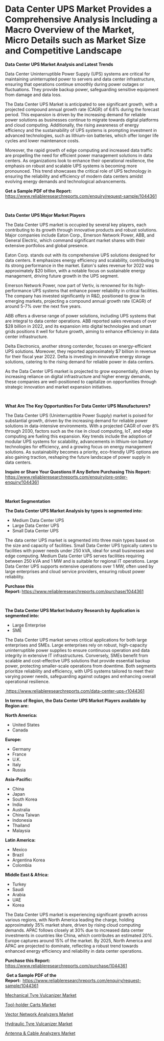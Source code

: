 <p><h1>Data Center UPS Market Provides a Comprehensive Analysis Including a Macro Overview of the Market, Micro Details such as Market Size and Competitive Landscape</h1></p><p><strong>Data Center UPS Market Analysis and Latest Trends</strong></p>
<p><p>Data Center Uninterruptible Power Supply (UPS) systems are critical for maintaining uninterrupted power to servers and data center infrastructure, ensuring that operations continue smoothly during power outages or fluctuations. They provide backup power, safeguarding sensitive equipment from damage and data loss.</p><p>The Data Center UPS Market is anticipated to see significant growth, with a projected compound annual growth rate (CAGR) of 6.6% during the forecast period. This expansion is driven by the increasing demand for reliable power solutions as businesses continue to migrate towards digital platforms and cloud computing. Additionally, the rising awareness of energy efficiency and the sustainability of UPS systems is prompting investment in advanced technologies, such as lithium-ion batteries, which offer longer life cycles and lower maintenance costs.</p><p>Moreover, the rapid growth of edge computing and increased data traffic are propelling the need for efficient power management solutions in data centers. As organizations look to enhance their operational resilience, the emphasis on robust and scalable UPS systems is becoming more pronounced. This trend showcases the critical role of UPS technology in ensuring the reliability and efficiency of modern data centers amidst evolving energy demands and technological advancements.</p></p>
<p><strong>Get a Sample PDF of the Report:&nbsp;</strong> <a href="https://www.reliableresearchreports.com/enquiry/request-sample/1044361?utm_campaign=7&utm_medium=2&utm_source=Github&utm_content=ia&utm_term=28022025&utm_id=data-center-ups">https://www.reliableresearchreports.com/enquiry/request-sample/1044361</a></p>
<p>&nbsp;</p>
<p><strong>Data Center UPS Major Market Players</strong></p>
<p><p>The Data Center UPS market is occupied by several key players, each contributing to its growth through innovative products and robust solutions. Major companies include Eaton Corp., Emerson Network Power, ABB, and General Electric, which command significant market shares with their extensive portfolios and global presence.</p><p>Eaton Corp. stands out with its comprehensive UPS solutions designed for data centers. It emphasizes energy efficiency and scalability, contributing to its strong performance in the market. Eaton's sales revenue for 2022 was approximately $20 billion, with a notable focus on sustainable energy management, driving future growth in the UPS segment.</p><p>Emerson Network Power, now part of Vertiv, is renowned for its high-performance UPS systems that enhance power reliability in critical facilities. The company has invested significantly in R&D, positioned to grow in emerging markets, projecting a compound annual growth rate (CAGR) of around 5-7% over the next five years.</p><p>ABB offers a diverse range of power solutions, including UPS systems that are integral to data center operations. ABB reported sales revenues of over $28 billion in 2022, and its expansion into digital technologies and smart grids positions it well for future growth, aiming to enhance efficiency in data center infrastructure.</p><p>Delta Electronics, another strong contender, focuses on energy-efficient UPS solutions. Moreover, they reported approximately $7 billion in revenue for their fiscal year 2022. Delta is investing in innovative energy storage solutions, catering to the rising demand for reliable power in data centers.</p><p>As the Data Center UPS market is projected to grow exponentially, driven by increasing reliance on digital infrastructure and higher energy demands, these companies are well-positioned to capitalize on opportunities through strategic innovation and market expansion initiatives.</p></p>
<p>&nbsp;</p>
<p><strong>What Are The Key Opportunities For Data Center UPS Manufacturers?</strong></p>
<p><p>The Data Center UPS (Uninterruptible Power Supply) market is poised for substantial growth, driven by the increasing demand for reliable power solutions in data-intensive environments. With a projected CAGR of over 8% through 2030, factors such as the rise in cloud computing, IoT, and edge computing are fueling this expansion. Key trends include the adoption of modular UPS systems for scalability, advancements in lithium-ion battery technologies for efficiency, and a growing focus on energy management solutions. As sustainability becomes a priority, eco-friendly UPS options are also gaining traction, reshaping the future landscape of power supply in data centers.</p></p>
<p><strong>Inquire or Share Your Questions If Any Before Purchasing This Report:</strong> <a href="https://www.reliableresearchreports.com/enquiry/pre-order-enquiry/1044361?utm_campaign=7&utm_medium=2&utm_source=Github&utm_content=ia&utm_term=28022025&utm_id=data-center-ups">https://www.reliableresearchreports.com/enquiry/pre-order-enquiry/1044361</a></p>
<p>&nbsp;</p>
<p><strong>Market Segmentation</strong></p>
<p><strong>The Data Center UPS Market Analysis by types is segmented into:</strong></p>
<p><ul><li>Medium Data Center UPS</li><li>Large Data Center UPS</li><li>Small Data Center UPS</li></ul></p>
<p><p>The data center UPS market is segmented into three main types based on the size and capacity of facilities. Small Data Center UPS typically caters to facilities with power needs under 250 kVA, ideal for small businesses and edge computing. Medium Data Center UPS serves facilities requiring between 250 kVA and 1 MW and is suitable for regional IT operations. Large Data Center UPS supports extensive operations over 1 MW, often used by large enterprises and cloud service providers, ensuring robust power reliability.</p></p>
<p><strong>Purchase this Report:&nbsp;</strong><a href="https://www.reliableresearchreports.com/purchase/1044361?utm_campaign=7&utm_medium=2&utm_source=Github&utm_content=ia&utm_term=28022025&utm_id=data-center-ups">https://www.reliableresearchreports.com/purchase/1044361</a></p>
<p>&nbsp;</p>
<p><strong>The Data Center UPS Market Industry Research by Application is segmented into:</strong></p>
<p><ul><li>Large Enterprise</li><li>SME</li></ul></p>
<p><p>The Data Center UPS market serves critical applications for both large enterprises and SMEs. Large enterprises rely on robust, high-capacity uninterruptible power supplies to ensure continuous operation and data integrity in extensive IT infrastructures. Conversely, SMEs benefit from scalable and cost-effective UPS solutions that provide essential backup power, protecting smaller-scale operations from downtime. Both segments prioritize reliability and efficiency, with UPS systems tailored to meet their varying power needs, safeguarding against outages and enhancing overall operational resilience.</p></p>
<p><a href="https://www.reliableresearchreports.com/data-center-ups-r1044361?utm_campaign=7&utm_medium=2&utm_source=Github&utm_content=ia&utm_term=28022025&utm_id=data-center-ups">&nbsp;https://www.reliableresearchreports.com/data-center-ups-r1044361</a></p>
<p><strong>In terms of Region, the Data Center UPS Market Players available by Region are:</strong></p>
<p>
    <p> <strong> North America: </strong>
        <ul>
            <li>United States</li>
            <li>Canada</li>
        </ul>
        </p> 
    <p> <strong> Europe: </strong>
        <ul>
            <li>Germany</li>
            <li>France</li>
            <li>U.K.</li>
            <li>Italy</li>
            <li>Russia</li>
        </ul>
        </p> 
    <p> <strong> Asia-Pacific: </strong>
        <ul>
            <li>China</li>
            <li>Japan</li>
            <li>South Korea</li>
            <li>India</li>
            <li>Australia</li>
            <li>China Taiwan</li>
            <li>Indonesia</li>
            <li>Thailand</li>
            <li>Malaysia</li>
        </ul>
        </p> 
    <p> <strong> Latin America: </strong>
        <ul>
            <li>Mexico</li>
            <li>Brazil</li>
            <li>Argentina Korea</li>
            <li>Colombia</li>
        </ul>
        </p> 
    <p> <strong> Middle East & Africa: </strong>
        <ul>
            <li>Turkey</li>
            <li>Saudi</li>
            <li>Arabia</li>
            <li>UAE</li>
            <li>Korea</li>
        </ul>
    </p>
    </p>
<p><p>The Data Center UPS market is experiencing significant growth across various regions, with North America leading the charge, holding approximately 35% market share, driven by rising cloud computing demands. APAC follows closely at 30% due to increased data center investments in countries like China, which contributes an estimated 20%. Europe captures around 15% of the market. By 2025, North America and APAC are projected to dominate, reflecting a robust trend towards enhanced energy efficiency and reliability in data center operations.</p></p>
<p><strong>Purchase this Report: </strong><a href="https://www.reliableresearchreports.com/purchase/1044361?utm_campaign=7&utm_medium=2&utm_source=Github&utm_content=ia&utm_term=28022025&utm_id=data-center-ups">https://www.reliableresearchreports.com/purchase/1044361</a></p>
<p>&nbsp;<strong>Get a Sample PDF of the Report:&nbsp;&nbsp;</strong><a href="https://www.reliableresearchreports.com/enquiry/request-sample/1044361?utm_campaign=7&utm_medium=2&utm_source=Github&utm_content=ia&utm_term=28022025&utm_id=data-center-ups">https://www.reliableresearchreports.com/enquiry/request-sample/1044361</a></p>
<p><strong></strong></p>
<p><p><a href="https://github.com/lefiobakali/Market-Research-Report-List-1/blob/main/mechanical-tyre-vulcanizer-market.md?utm_campaign=7&utm_medium=2&utm_source=Github&utm_content=ia&utm_term=28022025&utm_id=data-center-ups">Mechanical Tyre Vulcanizer Market</a></p><p><a href="https://github.com/kaloyhboosh/Market-Research-Report-List-1/blob/main/tool-holder-carts-market.md?utm_campaign=7&utm_medium=2&utm_source=Github&utm_content=ia&utm_term=28022025&utm_id=data-center-ups">Tool-holder Carts Market</a></p><p><a href="https://github.com/mudgeadamsvx/Market-Research-Report-List-1/blob/main/vector-network-analyzers-market.md?utm_campaign=7&utm_medium=2&utm_source=Github&utm_content=ia&utm_term=28022025&utm_id=data-center-ups">Vector Network Analyzers Market</a></p><p><a href="https://github.com/stickkinkel/Market-Research-Report-List-1/blob/main/hydraulic-tyre-vulcanizer-market.md?utm_campaign=7&utm_medium=2&utm_source=Github&utm_content=ia&utm_term=28022025&utm_id=data-center-ups">Hydraulic Tyre Vulcanizer Market</a></p><p><a href="https://github.com/shafriusizi/Market-Research-Report-List-1/blob/main/antenna-cable-analyzers-market.md?utm_campaign=7&utm_medium=2&utm_source=Github&utm_content=ia&utm_term=28022025&utm_id=data-center-ups">Antenna & Cable Analyzers Market</a></p></p>